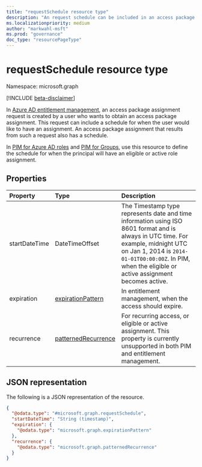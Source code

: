 ```yaml
---
title: "requestSchedule resource type"
description: "An request schedule can be included in an access package assignment request and is present in an access package assignment. In PIM, use this resource to define the schedule for when the principal will have an eligible or active role assignment."
ms.localizationpriority: medium
author: "markwahl-msft"
ms.prod: "governance"
doc_type: "resourcePageType"
---
```


# requestSchedule resource type

Namespace: microsoft.graph

[!INCLUDE [beta-disclaimer](../../includes/beta-disclaimer.md)]

In [Azure AD entitlement management](entitlementmanagement-overview.md), an access package assignment request is created by a user who wants to obtain an access package assignment. This request can include a schedule for when the user would like to have an assignment.  An access package assignment that results from such a request also has a schedule.

In [PIM for Azure AD roles](../../v1.0/resources/privilegedidentitymanagementv3-overview.md) and [PIM for Groups](../../v1.0/resources/privilegedidentitymanagementv3-overview.md), use this resource to define the schedule for when the principal will have an eligible or active role assignment.

## Properties

| Property     | Type        | Description |
|:-------------|:------------|:------------|
|startDateTime|DateTimeOffset|The Timestamp type represents date and time information using ISO 8601 format and is always in UTC time. For example, midnight UTC on Jan 1, 2014 is `2014-01-01T00:00:00Z`. In PIM, when the  eligible or active assignment becomes active.|
|expiration|[expirationPattern](expirationpattern.md)|In entitlement management, when the access should expire.|
|recurrence|[patternedRecurrence](patternedrecurrence.md)|For recurring access, or eligible or active assignment. This property is currently unsupported in both PIM and entitlement management.|

## JSON representation

The following is a JSON representation of the resource.
<!-- {
  "blockType": "resource",
  "@odata.type": "microsoft.graph.requestSchedule"
}
-->
``` json
{
  "@odata.type": "#microsoft.graph.requestSchedule",
  "startDateTime": "String (timestamp)",
  "expiration": {
    "@odata.type": "microsoft.graph.expirationPattern"
  },
  "recurrence": {
    "@odata.type": "microsoft.graph.patternedRecurrence"
  }
}
```

<!-- uuid: 16cd6b66-4b1a-43a1-adaf-3a886856ed98
2019-02-04 14:57:30 UTC -->
<!-- {
  "type": "#page.annotation",
  "description": "requestSchedule resource",
  "keywords": "",
  "section": "documentation",
  "tocPath": ""
}-->


